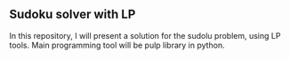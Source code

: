 ## Sudoku solver with LP

In this repository, I will present a solution for the sudolu problem, using LP tools.
Main programming tool will be pulp library in python.
